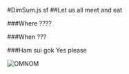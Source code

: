 #DimSum.js sf
##Let us all meet and eat

###Where
????

###When
???

###Ham sui gok
Yes please

![OMNOM](https://dl.dropboxusercontent.com/u/7351705/gifs/omnomnom/nom-adventure-time.gif)